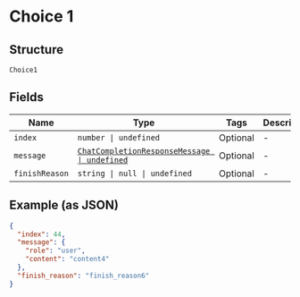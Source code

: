 
# Choice 1

## Structure

`Choice1`

## Fields

| Name | Type | Tags | Description |
|  --- | --- | --- | --- |
| `index` | `number \| undefined` | Optional | - |
| `message` | [`ChatCompletionResponseMessage \| undefined`](../../doc/models/chat-completion-response-message.md) | Optional | - |
| `finishReason` | `string \| null \| undefined` | Optional | - |

## Example (as JSON)

```json
{
  "index": 44,
  "message": {
    "role": "user",
    "content": "content4"
  },
  "finish_reason": "finish_reason6"
}
```

